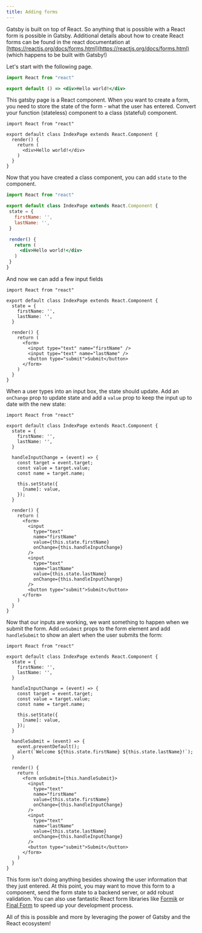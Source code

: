 ```yaml
---
title: Adding forms
---
```


Gatsby is built on top of React. So anything that is possible with a React form is possible in Gatsby. Additional details about how to create React forms can be found in the react documentation at [https://reactjs.org/docs/forms.html](https://reactjs.org/docs/forms.html) (which happens to be built with Gatsby!)

Let's start with the following page.

 ```jsx
import React from "react"

export default () => <div>Hello world!</div>
```

This gatsby page is a React component. When you want to create a form, you need to store the state of the form - what the user has entered. Convert your function (stateless) component to a class (stateful) component.

```JSX
import React from "react"

export default class IndexPage extends React.Component {
  render() {
    return (
      <div>Hello world!</div>
    )
  }
}
```

Now that you have created a class component, you can add `state` to the component.

 ```jsx
import React from "react"

export default class IndexPage extends React.Component {
  state = {
    firstName: '',
    lastName: '',
  }

  render() {
    return (
      <div>Hello world!</div>
    )
  }
}
```

And now we can add a few input fields

```JSX
import React from "react"

export default class IndexPage extends React.Component {
  state = {
    firstName: '',
    lastName: '',
  }

  render() {
    return (
      <form>
        <input type="text" name="firstName" />
        <input type="text" name="lastName" />
        <button type="submit">Submit</button>
      </form>
    )
  }
}
```

When a user types into an input box, the state should update. Add an `onChange` prop to update state and add a `value` prop to keep the input up to date with the new state:

```JSX
import React from "react"

export default class IndexPage extends React.Component {
  state = {
    firstName: '',
    lastName: '',
  }

  handleInputChange = (event) => {
    const target = event.target;
    const value = target.value;
    const name = target.name;

    this.setState({
      [name]: value,
    });
  }

  render() {
    return (
      <form>
        <input
          type="text"
          name="firstName"
          value={this.state.firstName}
          onChange={this.handleInputChange}
        />
        <input
          type="text"
          name="lastName"
          value={this.state.lastName}
          onChange={this.handleInputChange}
        />
        <button type="submit">Submit</button>
      </form>
    )
  }
}
```

Now that our inputs are working, we want something to happen when we submit the form. Add `onSubmit` props to the form element and add `handleSubmit` to show an alert when the user submits the form:

```JSX
import React from "react"

export default class IndexPage extends React.Component {
  state = {
    firstName: '',
    lastName: '',
  }

  handleInputChange = (event) => {
    const target = event.target;
    const value = target.value;
    const name = target.name;

    this.setState({
      [name]: value,
    });
  }

  handleSubmit = (event) => {
    event.preventDefault();
    alert(`Welcome ${this.state.firstName} ${this.state.lastName}!`);
  }

  render() {
    return (
      <form onSubmit={this.handleSubmit}>
        <input
          type="text"
          name="firstName"
          value={this.state.firstName}
          onChange={this.handleInputChange}
        />
        <input
          type="text"
          name="lastName"
          value={this.state.lastName}
          onChange={this.handleInputChange}
        />
        <button type="submit">Submit</button>
      </form>
    )
  }
}
```

This form isn't doing anything besides showing the user information that they just entered. At this point, you may want to move this form to a component, send the form state to a backend server, or add robust validation. You can also use fantastic React form libraries like [Formik](https://github.com/jaredpalmer/formik) or [Final Form](https://github.com/final-form/react-final-form) to speed up your development process.

All of this is possible and more by leveraging the power of Gatsby and the React ecosystem!
